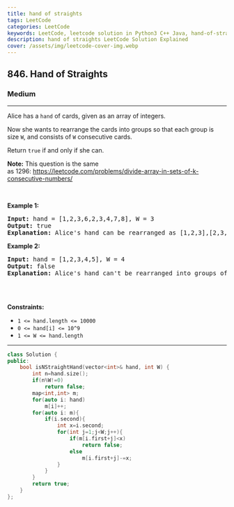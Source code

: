 ```yaml
---
title: hand of straights
tags: LeetCode
categories: LeetCode
keywords: LeetCode, leetcode solution in Python3 C++ Java, hand-of-straights solution
description: hand of straights LeetCode Solution Explained
cover: /assets/img/leetcode-cover-img.webp
---
```



<h2>846. Hand of Straights</h2><h3>Medium</h3><hr><div><p>Alice has a <code>hand</code> of cards, given as an array of integers.</p>

<p>Now she wants to rearrange the cards into groups so that each group is size <code>W</code>, and consists of <code>W</code> consecutive cards.</p>

<p>Return <code>true</code> if and only if she can.</p>

<p><strong>Note:</strong> This question is the same as&nbsp;1296:&nbsp;<a href="https://leetcode.com/problems/divide-array-in-sets-of-k-consecutive-numbers/">https://leetcode.com/problems/divide-array-in-sets-of-k-consecutive-numbers/</a></p>

<p>&nbsp;</p>
<p><strong>Example 1:</strong></p>

<pre><strong>Input:</strong> hand = [1,2,3,6,2,3,4,7,8], W = 3
<strong>Output:</strong> true
<strong>Explanation:</strong> Alice's hand can be rearranged as [1,2,3],[2,3,4],[6,7,8]
</pre>

<p><strong>Example 2:</strong></p>

<pre><strong>Input:</strong> hand = [1,2,3,4,5], W = 4
<strong>Output:</strong> false
<strong>Explanation:</strong> Alice's hand can't be rearranged into groups of 4.

</pre>

<p>&nbsp;</p>
<p><strong>Constraints:</strong></p>

<ul>
	<li><code>1 &lt;= hand.length &lt;= 10000</code></li>
	<li><code>0 &lt;= hand[i]&nbsp;&lt;= 10^9</code></li>
	<li><code>1 &lt;= W &lt;= hand.length</code></li>
</ul>
</div>

---




```cpp
class Solution {
public:
    bool isNStraightHand(vector<int>& hand, int W) {
        int n=hand.size();
        if(n%W!=0)
            return false;
        map<int,int> m;
        for(auto i: hand)
            m[i]++;
        for(auto i: m){
            if(i.second){
                int x=i.second;
                for(int j=1;j<W;j++){
                    if(m[i.first+j]<x)
                        return false;
                    else
                        m[i.first+j]-=x;
                }
            }
        }
        return true;
    }
};

```
